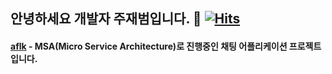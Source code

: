 ## 안녕하세요 개발자 주재범입니다. 👋 [![Hits](https://hits.sh/github.com/jaebum7396.svg)](https://hits.sh/github.com/jaebum7396)

#### [aflk](https://github.com/jaebum7396/aflk) - MSA(Micro Service Architecture)로 진행중인 채팅 어플리케이션 프로젝트 입니다.
